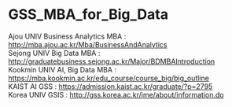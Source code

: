 # GSS_MBA_for_Big_Data 

Ajou UNIV Business Analytics MBA : http://mba.ajou.ac.kr/Mba/BusinessAndAnalytics <br>
Sejong UNIV Big Data MBA : http://graduatebusiness.sejong.ac.kr/Major/BDMBAIntroduction <br>
Kookmin UNIV AI, Big Data MBA : https://mba.kookmin.ac.kr/edu_course/course_big/big_outline <br> 
KAIST AI GSS : https://admission.kaist.ac.kr/graduate/?p=2795 <br>
Korea UNIV GSIS : http://gss.korea.ac.kr/ime/about/information.do <br>


